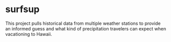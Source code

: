 # surfsup

This project pulls historical data from multiple weather stations to provide an informed guess and what kind of precipitation travelers can expect when vacationing to Hawaii.
